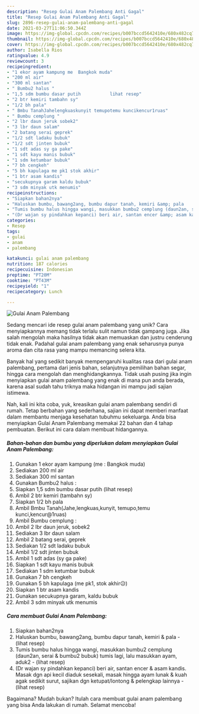 ```yaml
---
description: "Resep Gulai Anam Palembang Anti Gagal"
title: "Resep Gulai Anam Palembang Anti Gagal"
slug: 2896-resep-gulai-anam-palembang-anti-gagal
date: 2021-03-27T11:06:50.344Z
image: https://img-global.cpcdn.com/recipes/b007bccd5642410e/680x482cq70/gulai-anam-palembang-foto-resep-utama.jpg
thumbnail: https://img-global.cpcdn.com/recipes/b007bccd5642410e/680x482cq70/gulai-anam-palembang-foto-resep-utama.jpg
cover: https://img-global.cpcdn.com/recipes/b007bccd5642410e/680x482cq70/gulai-anam-palembang-foto-resep-utama.jpg
author: Isabella Rios
ratingvalue: 4.9
reviewcount: 3
recipeingredient:
- "1 ekor ayam kampung me  Bangkok muda"
- "200 ml air"
- "300 ml santan"
- " Bumbu2 halus "
- "1,5 sdm bumbu dasar putih           lihat resep"
- "2 btr kemiri tambahn sy"
- "1/2 bh pala"
- " Bmbu TanahJahelengkuaskunyit temupotemu kuncikencur1ruas"
- " Bumbu cemplung "
- "2 lbr daun jeruk sobek2"
- "3 lbr daun salam"
- "2 batang serai geprek"
- "1/2 sdt ladaku bubuk"
- "1/2 sdt jinten bubuk"
- "1 sdt adas sy ga pake"
- "1 sdt kayu manis bubuk"
- "1 sdm ketumbar bubuk"
- "7 bh cengkeh"
- "5 bh kapulaga me pk1 stok akhir"
- "1 btr asam kandis"
- "secukupnya garam kaldu bubuk"
- "3 sdm minyak utk menumis"
recipeinstructions:
- "Siapkan bahan2nya"
- "Haluskan bumbu, bawang2ang, bumbu dapur tanah, kemiri &amp; pala           (lihat resep)"
- "Tumis bumbu halus hingga wangi, masukkan bumbu2 cemplung (daun2an, serai &amp; bumbu2 bubuk) tumis lagi, lalu masukkan ayam, aduk2           (lihat resep)"
- "(Dr wajan sy pindahkan kepanci) beri air, santan encer &amp; asam kandis. Masak dgn api kecil diaduk sesekali, masak hingga ayam lunak &amp; kuah agak sedikit surut, sajikan dgn ketupat/lontong &amp; pelengkap lainnya           (lihat resep)"
categories:
- Resep
tags:
- gulai
- anam
- palembang

katakunci: gulai anam palembang 
nutrition: 187 calories
recipecuisine: Indonesian
preptime: "PT20M"
cooktime: "PT43M"
recipeyield: "1"
recipecategory: Lunch

---
```



![Gulai Anam Palembang](https://img-global.cpcdn.com/recipes/b007bccd5642410e/680x482cq70/gulai-anam-palembang-foto-resep-utama.jpg)

Sedang mencari ide resep gulai anam palembang yang unik? Cara menyiapkannya memang tidak terlalu sulit namun tidak gampang juga. Jika salah mengolah maka hasilnya tidak akan memuaskan dan justru cenderung tidak enak. Padahal gulai anam palembang yang enak seharusnya punya aroma dan cita rasa yang mampu memancing selera kita.

Banyak hal yang sedikit banyak mempengaruhi kualitas rasa dari gulai anam palembang, pertama dari jenis bahan, selanjutnya pemilihan bahan segar, hingga cara mengolah dan menghidangkannya. Tidak usah pusing jika ingin menyiapkan gulai anam palembang yang enak di mana pun anda berada, karena asal sudah tahu triknya maka hidangan ini mampu jadi sajian istimewa.




Nah, kali ini kita coba, yuk, kreasikan gulai anam palembang sendiri di rumah. Tetap berbahan yang sederhana, sajian ini dapat memberi manfaat dalam membantu menjaga kesehatan tubuhmu sekeluarga. Anda bisa menyiapkan Gulai Anam Palembang memakai 22 bahan dan 4 tahap pembuatan. Berikut ini cara dalam membuat hidangannya.

<!--inarticleads1-->

##### Bahan-bahan dan bumbu yang diperlukan dalam menyiapkan Gulai Anam Palembang:

1. Gunakan 1 ekor ayam kampung (me : Bangkok muda)
1. Sediakan 200 ml air
1. Sediakan 300 ml santan
1. Gunakan  Bumbu2 halus :
1. Siapkan 1,5 sdm bumbu dasar putih           (lihat resep)
1. Ambil 2 btr kemiri (tambahn sy)
1. Siapkan 1/2 bh pala
1. Ambil  Bmbu Tanah(Jahe,lengkuas,kunyit, temupo,temu kunci,kencur@1ruas)
1. Ambil  Bumbu cemplung :
1. Ambil 2 lbr daun jeruk, sobek2
1. Sediakan 3 lbr daun salam
1. Ambil 2 batang serai, geprek
1. Sediakan 1/2 sdt ladaku bubuk
1. Ambil 1/2 sdt jinten bubuk
1. Ambil 1 sdt adas (sy ga pake)
1. Siapkan 1 sdt kayu manis bubuk
1. Sediakan 1 sdm ketumbar bubuk
1. Gunakan 7 bh cengkeh
1. Gunakan 5 bh kapulaga (me pk1, stok akhir😥)
1. Siapkan 1 btr asam kandis
1. Gunakan secukupnya garam, kaldu bubuk
1. Ambil 3 sdm minyak utk menumis




<!--inarticleads2-->

##### Cara membuat Gulai Anam Palembang:

1. Siapkan bahan2nya
1. Haluskan bumbu, bawang2ang, bumbu dapur tanah, kemiri &amp; pala -           (lihat resep)
1. Tumis bumbu halus hingga wangi, masukkan bumbu2 cemplung (daun2an, serai &amp; bumbu2 bubuk) tumis lagi, lalu masukkan ayam, aduk2 -           (lihat resep)
1. (Dr wajan sy pindahkan kepanci) beri air, santan encer &amp; asam kandis. Masak dgn api kecil diaduk sesekali, masak hingga ayam lunak &amp; kuah agak sedikit surut, sajikan dgn ketupat/lontong &amp; pelengkap lainnya -           (lihat resep)




Bagaimana? Mudah bukan? Itulah cara membuat gulai anam palembang yang bisa Anda lakukan di rumah. Selamat mencoba!
